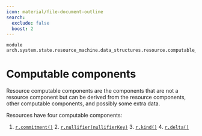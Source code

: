 ```yaml
---
icon: material/file-document-outline
search:
  exclude: false
  boost: 2
---
```


```juvix
module arch.system.state.resource_machine.data_structures.resource.computable_components.introduction;
```

# Computable components

Resource computable components are the components that are not a resource
component but can be derived from the resource components, other computable
components, and possibly some extra data.

Resources have four computable components:

1. [`r.commitment()`](resource_commitment.md) 2.
[`r.nullifier(nullifierKey)`](nullifier.md) 3. [`r.kind()`](kind.md) 4.
[`r.delta()`](delta.md)
